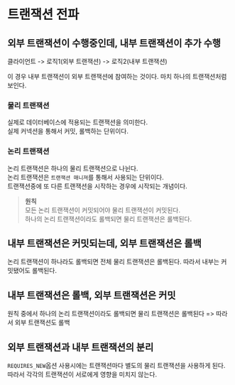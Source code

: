# 트랜잭션 전파

## 외부 트랜잭션이 수행중인데, 내부 트랜잭션이 추가 수행
클라이언트 -> 로직1(외부 트랜잭션) -> 로직2(내부 트랜잭션)

이 경우 내부 트랜잭션이 외부 트랜잭션에 참여하는 것이다. 마치 하나의 트랜잭션처럼 보인다.

### 물리 트랜잭션
실제로 데이터베이스에 적용되는 트랜잭션을 의미한다.  
실제 커넥션을 통해서 커밋, 롤백하는 단위이다.

### 논리 트랜잭션
논리 트랜잭션은 하나의 물리 트랜잭션으로 나뉜다.  
논리 트랜잭션은 `트랜잭션 매니져`를 통해서 사용되는 단위이다.  
트랜잭션중에 또 다른 트랜잭션을 시작하는 경우에 시작되는 개념이다.  

> **원칙**  
> 모든 논리 트랜잭션이 커밋되어야 물리 트랜잭션이 커밋된다.  
> 하나의 논리 트랜잭션이라도 롤백되면 물리 트랜잭션은 롤백된다.  

## 내부 트랜잭션은 커밋되는데, 외부 트랜잭션은 롤백
논리 트랜잭션이 하나라도 롤백되면 전체 물리 트랜잭션은 롤백된다.
따라서 내부는 커밋됐어도 롤백된다.

## 내부 트랜잭션은 롤백, 외부 트랜잭션은 커밋
원칙 중에서 하나의 논리 트랜잭션이라도 롤백되면 물리 트랜잭션은 롤백된다 => 따라서 외부 트랜잭션도 롤백

## 외부 트랜잭션과 내부 트랜잭션의 분리
`REQUIRES_NEW`옵션 사용시에는 트랜잭션마다 별도의 물리 트랜잭션을 사용하게 된다.  
따라서 각각의 트랜잭션이 서로에게 영향을 미치지 않는다.
